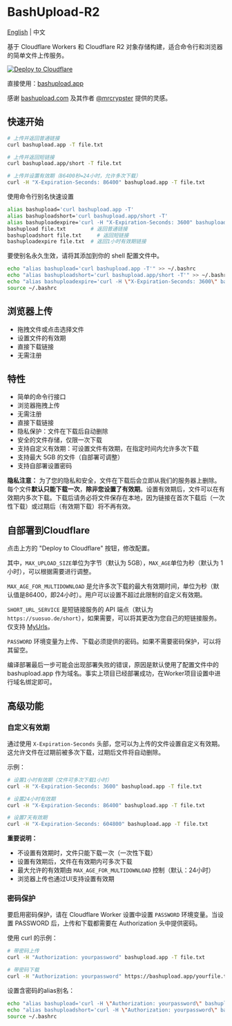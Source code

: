 # BashUpload-R2

[English](README.md) | 中文

基于 Cloudflare Workers 和 Cloudflare R2 对象存储构建，适合命令行和浏览器的简单文件上传服务。

[![Deploy to Cloudflare](https://deploy.workers.cloudflare.com/button)](https://deploy.workers.cloudflare.com/?url=https://github.com/DullJZ/bashupload-r2)

直接使用：[bashupload.app](https://bashupload.app)

感谢 [bashupload.com](https://bashupload.com) 及其作者 [@mrcrypster](https://github.com/mrcrypster) 提供的灵感。

## 快速开始

```sh
# 上传并返回普通链接
curl bashupload.app -T file.txt

# 上传并返回短链接
curl bashupload.app/short -T file.txt

# 上传并设置有效期（86400秒=24小时，允许多次下载）
curl -H "X-Expiration-Seconds: 86400" bashupload.app -T file.txt
```

使用命令行别名快速设置

```sh
alias bashupload='curl bashupload.app -T'
alias bashuploadshort='curl bashupload.app/short -T'
alias bashuploadexpire='curl -H "X-Expiration-Seconds: 3600" bashupload.app -T'
bashupload file.txt        # 返回普通链接
bashuploadshort file.txt     # 返回短链接
bashuploadexpire file.txt  # 返回1小时有效期链接
```

要使别名永久生效，请将其添加到你的 shell 配置文件中。

```sh
echo "alias bashupload='curl bashupload.app -T'" >> ~/.bashrc
echo "alias bashuploadshort='curl bashupload.app/short -T'" >> ~/.bashrc
echo "alias bashuploadexpire='curl -H \"X-Expiration-Seconds: 3600\" bashupload.app -T'" >> ~/.bashrc
source ~/.bashrc
```

## 浏览器上传

- 拖拽文件或点击选择文件
- 设置文件的有效期
- 直接下载链接
- 无需注册

## 特性

- 简单的命令行接口
- 浏览器拖拽上传
- 无需注册
- 直接下载链接
- 隐私保护：文件在下载后自动删除
- 安全的文件存储，仅限一次下载
- 支持自定义有效期：可设置文件有效期，在指定时间内允许多次下载
- 支持最大 5GB 的文件（自部署可调整）
- 支持自部署设置密码

**隐私注意：** 为了您的隐私和安全，文件在下载后会立即从我们的服务器上删除。每个文件**默认只能下载一次**，**除非您设置了有效期**。设置有效期后，文件可以在有效期内多次下载。下载后请务必将文件保存在本地，因为链接在首次下载后（一次性下载）或过期后（有效期下载）将不再有效。


## 自部署到Cloudflare

点击上方的 "Deploy to Cloudflare" 按钮，修改配置。

其中，`MAX_UPLOAD_SIZE`单位为字节（默认为 5GB），`MAX_AGE`单位为秒（默认为 1小时），可以根据需要进行调整。

`MAX_AGE_FOR_MULTIDOWNLOAD` 是允许多次下载的最大有效期时间，单位为秒（默认值是86400，即24小时）。用户可以设置不超过此限制的自定义有效期。

`SHORT_URL_SERVICE` 是短链接服务的 API 端点（默认为 `https://suosuo.de/short`），如果需要，可以将其更改为您自己的短链接服务。仅支持 [MyUrls](https://github.com/CareyWang/MyUrls)。

`PASSWORD` 环境变量为上传、下载必须提供的密码。如果不需要密码保护，可以将其留空。

编译部署最后一步可能会出现部署失败的错误，原因是默认使用了配置文件中的 bashupload.app 作为域名。事实上项目已经部署成功，在Worker项目设置中进行域名绑定即可。

## 高级功能

### 自定义有效期

通过使用 `X-Expiration-Seconds` 头部，您可以为上传的文件设置自定义有效期。这允许文件在过期前被多次下载，过期后文件将自动删除。

示例：
```sh
# 设置1小时有效期（文件可多次下载1小时）
curl -H "X-Expiration-Seconds: 3600" bashupload.app -T file.txt

# 设置24小时有效期
curl -H "X-Expiration-Seconds: 86400" bashupload.app -T file.txt

# 设置7天有效期
curl -H "X-Expiration-Seconds: 604800" bashupload.app -T file.txt
```

**重要说明：**
- 不设置有效期时，文件只能下载一次（一次性下载）
- 设置有效期后，文件在有效期内可多次下载
- 最大允许的有效期由 `MAX_AGE_FOR_MULTIDOWNLOAD` 控制（默认：24小时）
- 浏览器上传也通过UI支持设置有效期

### 密码保护

要启用密码保护，请在 Cloudflare Worker 设置中设置 `PASSWORD` 环境变量。当设置 PASSWORD 后，上传和下载都需要在 Authorization 头中提供密码。

使用 curl 的示例：
```sh
# 带密码上传
curl -H "Authorization: yourpassword" bashupload.app -T file.txt

# 带密码下载
curl -H "Authorization: yourpassword" https://bashupload.app/yourfile.txt
```

设置含密码的alias别名：
```sh
echo "alias bashupload='curl -H \"Authorization: yourpassword\" bashupload.app -T'" >> ~/.bashrc
echo "alias bashuploadshort='curl -H \"Authorization: yourpassword\" bashupload.app/short -T'" >> ~/.bashrc
source ~/.bashrc
```

